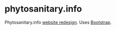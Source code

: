 phytosanitary.info
==================

Phytosanitary.info [website redesign](http://it.ippc.int/posts/Simon/358-phytosanitaryinfo-redesign-1st-meeting/). Uses [Bootstrap](http://getbootstrap.com/).
